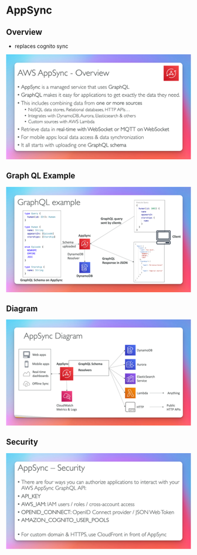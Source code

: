 # AppSync

## Overview

- replaces cognito sync

![](./images/app-sync.png)

## Graph QL Example

![](./images/gql-example.png)

## Diagram

![](./images/diagram.png)

## Security

![](./images/securtiy.png)
